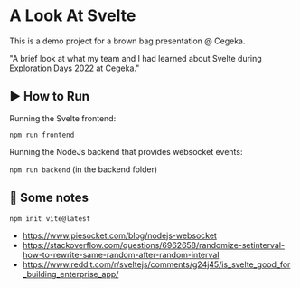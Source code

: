 # A Look At Svelte

This is a demo project for a brown bag presentation @ Cegeka.

"A brief look at what my team and I had learned about Svelte during Exploration Days 2022 at Cegeka."

## ▶️ How to Run

Running the Svelte frontend:

`npm run frontend`

Running the NodeJs backend that provides websocket events:

`npm run backend` (in the backend folder)

## 📝 Some notes

`npm init vite@latest`

- https://www.piesocket.com/blog/nodejs-websocket
- https://stackoverflow.com/questions/6962658/randomize-setinterval-how-to-rewrite-same-random-after-random-interval
- https://www.reddit.com/r/sveltejs/comments/g24j45/is_svelte_good_for_building_enterprise_app/
